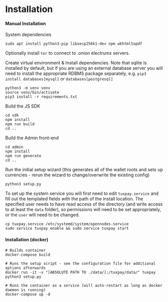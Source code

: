 # Installation

#### Manual Installation

System dependencies

```
sudo apt install python3-pip libsecp256k1-dev npm wkhtmltopdf
```

Optionally install `tor` to connect to .onion electrumx servers.

Create virtual environment & Install dependencies. Note that sqlite is installed by default, but if you are using an
external database server you will need to install the appropriate RDBMS package separately,
e.g. `pip3 install databases[mysql]` or `databases[postgresql]`

```
python3 -m venv venv
source venv/bin/activate
pip3 install -r requirements.txt
```

Build the JS SDK

```
cd sdk
npm install
npm run build
cd ..
```

Build the Admin front-end

```
cd admin
npm install
npm run generate
cd ..
```

Run the initial setup wizard (this generates all of the wallet roots and sets up currencies - rerun the wizard to
change/overwrite the existing config)

```
python3 setup.py
```

To set up the system service you will first need to edit `tuxpay.service` and fill out the templated fields with the
path of the install location. The specified user needs to have read access of the directory (and write access to at
least the `data` folder), so permissions will need to be set appropriately, or the `user` will need to be changed.

```
cp tuxpay.service /etc/systemd/system/opennodes.service
sudo service tuxpay enable && sudo service tuxpay start
```

#### Installation (docker)

```
# Builds container
docker-compose build

# Runs the setup script - see the configuration file for additional options afterwards
docker run -it -v "[ABSOLUTE PATH TO ./data/]:/tuxpay/data/" tuxpay python3 setup.py

# Runs the container as a service (will auto-restart as long as docker daemon is running)
docker-compose up -d 
```
